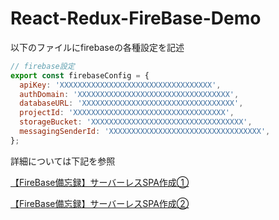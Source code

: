 # React-Redux-FireBase-Demo

以下のファイルにfirebaseの各種設定を記述
```sh:/src/firebase/config.js
// firebase設定
export const firebaseConfig = {
  apiKey: 'XXXXXXXXXXXXXXXXXXXXXXXXXXXXXXXXXX',
  authDomain: 'XXXXXXXXXXXXXXXXXXXXXXXXXXXXXXXXXX',
  databaseURL: 'XXXXXXXXXXXXXXXXXXXXXXXXXXXXXXXXXX',
  projectId: 'XXXXXXXXXXXXXXXXXXXXXXXXXXXXXXXXXX',
  storageBucket: 'XXXXXXXXXXXXXXXXXXXXXXXXXXXXXXXXXX',
  messagingSenderId: 'XXXXXXXXXXXXXXXXXXXXXXXXXXXXXXXXXX',
};
```

詳細については下記を参照    
  
[【FireBase備忘録】サーバーレスSPA作成①](https://qiita.com/Kento75/items/af8404c6ac469d8e0be1)

[【FireBase備忘録】サーバーレスSPA作成②](https://qiita.com/Kento75/items/87c2ca4093ba65304216)
